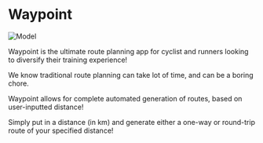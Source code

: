 # Waypoint

![Model](https://i.ibb.co/WWpspBS/image-2024-05-18-235202428-removebg-preview.png)

Waypoint is the ultimate route planning app for cyclist and runners looking to diversify their training experience! 

We know traditional route planning can take lot of time, and can be a boring chore. 

Waypoint allows for complete automated generation of routes, based on user-inputted distance! 

Simply put in a distance (in km) and generate either a one-way or round-trip route of your specified distance!
